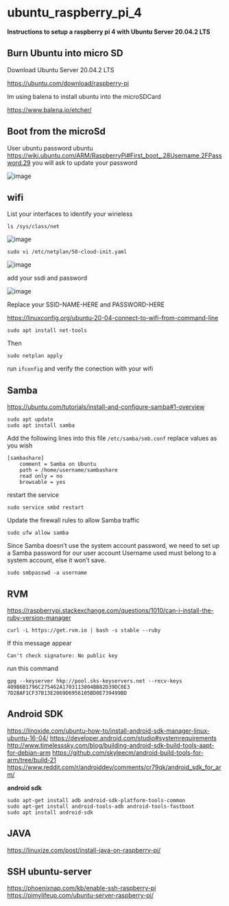 # ubuntu_raspberry_pi_4

**Instructions to setup a raspberry pi 4 with Ubuntu Server 20.04.2 LTS**

Burn Ubuntu into micro SD
---


Download Ubuntu Server 20.04.2 LTS

https://ubuntu.com/download/raspberry-pi

Im using balena to install ubuntu into the microSDCard

https://www.balena.io/etcher/

Boot from the microSd
---

User ubuntu 
password ubuntu 
https://wiki.ubuntu.com/ARM/RaspberryPi#First_boot_.28Username.2FPassword.29
you will ask to update your password

![image](https://user-images.githubusercontent.com/26559577/110670508-13f60d00-8193-11eb-9e2c-439e06f8c76b.png)


wifi
---


List your interfaces to identify your wirieless 

```
ls /sys/class/net
```

![image](https://user-images.githubusercontent.com/26559577/110676407-8b2e9f80-8199-11eb-8712-fd630617a0bf.png)


```
sudo vi /etc/netplan/50-cloud-init.yaml
```

![image](https://user-images.githubusercontent.com/26559577/110676610-c4670f80-8199-11eb-93a2-115cf039b166.png)

add your ssdi and password 

![image](https://user-images.githubusercontent.com/26559577/110677033-49eabf80-819a-11eb-85a2-8be097feb685.png)

Replace your SSID-NAME-HERE and PASSWORD-HERE

https://linuxconfig.org/ubuntu-20-04-connect-to-wifi-from-command-line

```
sudo apt install net-tools
```
Then 

```
sudo netplan apply
```

run `ifconfig` and verify the conection with your wifi 

Samba 
---
https://ubuntu.com/tutorials/install-and-configure-samba#1-overview

```
sudo apt update
sudo apt install samba
```

Add the following lines into this file  `/etc/samba/smb.conf` replace values as you wish 

```
[sambashare]
    comment = Samba on Ubuntu
    path = /home/username/sambashare
    read only = no
    browsable = yes
```

restart the service 


```
sudo service smbd restart
```

Update the firewall rules to allow Samba traffic

```
sudo ufw allow samba
```


Since Samba doesn’t use the system account password, we need to set up a Samba password for our user account
Username used must belong to a system account, else it won’t save.

```
sudo smbpasswd -a username
```

RVM 
---
https://raspberrypi.stackexchange.com/questions/1010/can-i-install-the-ruby-version-manager

```
curl -L https://get.rvm.io | bash -s stable --ruby
```

If this message appear 

```
Can't check signature: No public key
```

run this command 

````
gpg --keyserver hkp://pool.sks-keyservers.net --recv-keys 409B6B1796C275462A1703113804BB82D39DC0E3 7D2BAF1CF37B13E2069D6956105BD0E739499BD
````

Android SDK 
---
https://linoxide.com/ubuntu-how-to/install-android-sdk-manager-linux-ubuntu-16-04/
https://developer.android.com/studio#systemrequirements
http://www.timelesssky.com/blog/building-android-sdk-build-tools-aapt-for-debian-arm
https://github.com/skyleecm/android-build-tools-for-arm/tree/build-21
https://www.reddit.com/r/androiddev/comments/cr79qk/android_sdk_for_arm/

**android sdk** 

```
sudo apt-get install adb android-sdk-platform-tools-common
sudo apt-get install android-tools-adb android-tools-fastboot
sudo apt install android-sdk
```

JAVA
---
https://linuxize.com/post/install-java-on-raspberry-pi/



SSH ubuntu-server
---
https://phoenixnap.com/kb/enable-ssh-raspberry-pi
https://pimylifeup.com/ubuntu-server-raspberry-pi/


